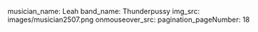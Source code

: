 musician_name: Leah
band_name: Thunderpussy
img_src: images/musician2507.png
onmouseover_src: 
pagination_pageNumber: 18
